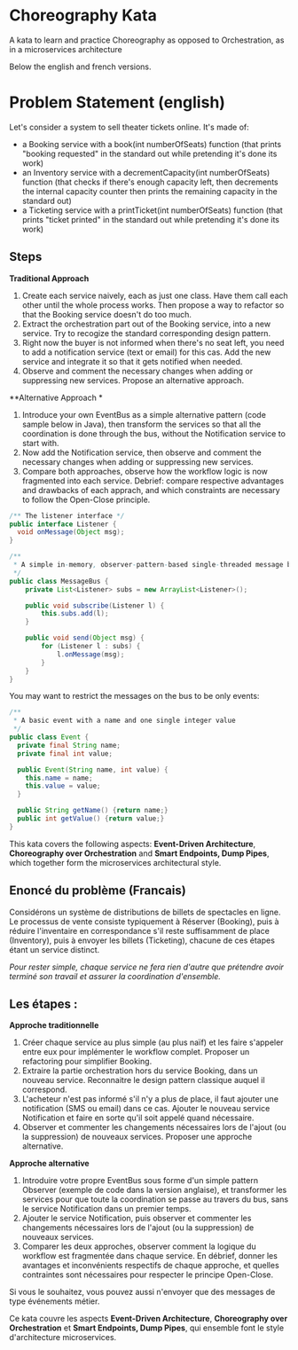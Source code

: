# Choreography Kata

A kata to learn and practice Choreography as opposed to Orchestration, as in a microservices architecture

Below the english and french versions.


# Problem Statement (english)

Let's consider a system to sell theater tickets online. It's made of:

- a Booking service with a book(int numberOfSeats) function (that prints "booking requested" in the standard out while pretending it's done its work)
- an Inventory service with a decrementCapacity(int numberOfSeats) function (that checks if there's enough capacity left, then decrements the internal capacity counter then prints the remaining capacity in the standard out)
- a Ticketing service with a printTicket(int numberOfSeats) function (that prints "ticket printed" in the standard out while pretending it's done its work)

## Steps

**Traditional Approach**

1. Create each service naively, each as just one class. Have them call each other until the whole process works. Then propose a way to refactor so that the Booking service doesn't do too much.
1. Extract the orchestration part out of the Booking service, into a new service. Try to recogize the standard corresponding design pattern.
1. Right now the buyer is not informed when there's no seat left, you need to add a notification service (text or email) for this cas. Add the new service and integrate it so that it gets notified when needed.
1. Observe and comment the necessary changes when adding or suppressing new services. Propose an alternative approach.

**Alternative Approach *

1. Introduce your own EventBus as a simple alternative pattern (code sample below in Java), then transform the services so that all the coordination is done through the bus, without the Notification service to start with.
1. Now add the Notification service, then observe and comment the necessary changes when adding or suppressing new services. 
1. Compare both approaches, observe how the workflow logic is now fragmented into each service. Debrief: compare respective advantages and drawbacks of each apprach, and which constraints are necessary to follow the Open-Close principle.


```java
/** The listener interface */
public interface Listener {
  void onMessage(Object msg);
}

/**
 * A simple in-memory, observer-pattern-based single-threaded message bus for designing architecture and testing using unit tests before switching to using actual middleware
 */
public class MessageBus {
    private List<Listener> subs = new ArrayList<Listener>();

    public void subscribe(Listener l) {
        this.subs.add(l);
    }

    public void send(Object msg) { 
        for (Listener l : subs) {
            l.onMessage(msg);
        }
    }
}
```

You may want to restrict the messages on the bus to be only events:

```java
/**
 * A basic event with a name and one single integer value
 */
public class Event {
  private final String name;
  private final int value;

  public Event(String name, int value) {
    this.name = name;
    this.value = value;
  }

  public String getName() {return name;}
  public int getValue() {return value;}
}
```


This kata covers the following aspects: **Event-Driven Architecture**, **Choreography over Orchestration** and **Smart Endpoints, Dump Pipes**, which together form the microservices architectural style.




## Enoncé du problème (Francais)


Considérons un système de distributions de billets de spectacles en ligne. Le processus de vente consiste typiquement à Réserver (Booking), puis à réduire l'inventaire en correspondance s'il reste suffisamment de place (Inventory), puis à envoyer les billets (Ticketing), chacune de ces étapes étant un service distinct.

*Pour rester simple, chaque service ne fera rien d'autre que prétendre avoir terminé son travail et assurer la coordination d'ensemble.*

## Les étapes :

**Approche traditionnelle**

1. Créer chaque service au plus simple (au plus naïf) et les faire s'appeler entre eux pour implémenter le workflow complet. Proposer un refactoring pour simplifier Booking.
1. Extraire la partie orchestration hors du service Booking, dans un nouveau service. Reconnaitre le design pattern classique auquel il correspond.
1. L'acheteur n'est pas informé s'il n'y a plus de place, il faut ajouter une notification (SMS ou email) dans ce cas. Ajouter le nouveau service Notification et faire en sorte qu'il soit appelé quand nécessaire.
1. Observer et commenter les changements nécessaires lors de l'ajout (ou la suppression) de nouveaux services. Proposer une approche alternative.

**Approche alternative**

1. Introduire votre propre EventBus sous forme d'un simple pattern Observer (exemple de code dans la version anglaise), et transformer les services pour que toute la coordination se passe au travers du bus, sans le service Notification dans un premier temps.
1. Ajouter le service Notification, puis observer et commenter les changements nécessaires lors de l'ajout (ou la suppression) de nouveaux services. 
1. Comparer les deux approches, observer comment la logique du workflow est fragmentée dans chaque service. En débrief, donner les avantages et inconvénients respectifs de chaque approche, et quelles contraintes sont nécessaires pour respecter le principe Open-Close.

Si vous le souhaitez, vous pouvez aussi n'envoyer que des messages de type événements métier.

Ce kata couvre les aspects **Event-Driven Architecture**, **Choreography over Orchestration** et **Smart Endpoints, Dump Pipes**, qui ensemble font le style d'architecture microservices.
